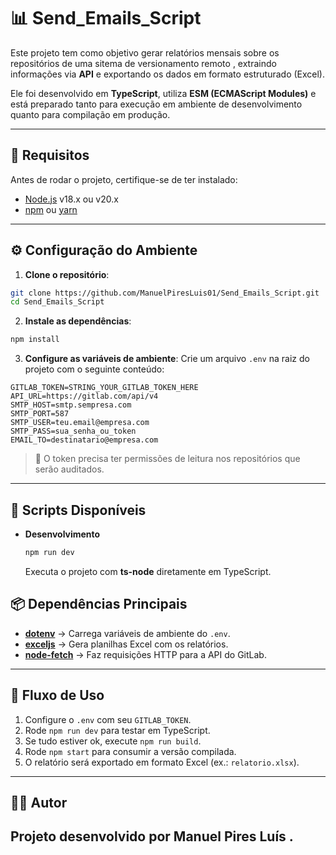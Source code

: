 # 📊 Send_Emails_Script

Este projeto tem como objetivo gerar relatórios mensais sobre os repositórios de uma sitema de versionamento remoto , extraindo informações via **API** e exportando os dados em formato estruturado (Excel).

Ele foi desenvolvido em **TypeScript**, utiliza **ESM (ECMAScript Modules)** e está preparado tanto para execução em ambiente de desenvolvimento quanto para compilação em produção.

---

## 🚀 Requisitos

Antes de rodar o projeto, certifique-se de ter instalado:

* [Node.js](https://nodejs.org/) v18.x ou v20.x
* [npm](https://www.npmjs.com/) ou [yarn](https://yarnpkg.com/)
---

## ⚙️ Configuração do Ambiente

1. **Clone o repositório**:

```bash
git clone https://github.com/ManuelPiresLuis01/Send_Emails_Script.git
cd Send_Emails_Script
```

2. **Instale as dependências**:

```bash
npm install
```

3. **Configure as variáveis de ambiente**:
   Crie um arquivo `.env` na raiz do projeto com o seguinte conteúdo:

```env
GITLAB_TOKEN=STRING_YOUR_GITLAB_TOKEN_HERE
API_URL=https://gitlab.com/api/v4
SMTP_HOST=smtp.sempresa.com
SMTP_PORT=587
SMTP_USER=teu.email@empresa.com
SMTP_PASS=sua_senha_ou_token
EMAIL_TO=destinatario@empresa.com
```

> 🔑 O token precisa ter permissões de leitura nos repositórios que serão auditados.

---

## 📜 Scripts Disponíveis

* **Desenvolvimento**

  ```bash
  npm run dev
  ```

  Executa o projeto com **ts-node** diretamente em TypeScript.

## 📦 Dependências Principais

* **[dotenv](https://www.npmjs.com/package/dotenv)** → Carrega variáveis de ambiente do `.env`.
* **[exceljs](https://www.npmjs.com/package/exceljs)** → Gera planilhas Excel com os relatórios.
* **[node-fetch](https://www.npmjs.com/package/node-fetch)** → Faz requisições HTTP para a API do GitLab.

---

## 📝 Fluxo de Uso

1. Configure o `.env` com seu `GITLAB_TOKEN`.
2. Rode `npm run dev` para testar em TypeScript.
3. Se tudo estiver ok, execute `npm run build`.
4. Rode `npm start` para consumir a versão compilada.
5. O relatório será exportado em formato Excel (ex.: `relatorio.xlsx`).

---

## 👨‍💻 Autor

Projeto desenvolvido por **Manuel Pires Luís** .
---
